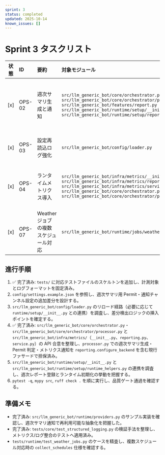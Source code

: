 ```yaml
---
sprint: 3
status: completed
updated: 2025-10-14
known_issues: []
---
```


# Sprint 3 タスクリスト

| 状態 | ID | 要約 | 対象モジュール | 完了条件 | 備考 | 確認テスト |
|:----:|:---|:-----|:---------------|:---------|:-----|:-------------|
| [x] | OPS-02 | 週次サマリ生成と通知 | `src/llm_generic_bot/core/orchestrator.py`<br>`src/llm_generic_bot/core/orchestrator/processor.py`<br>`src/llm_generic_bot/features/report.py`<br>`src/llm_generic_bot/runtime/setup/__init__.py`<br>`src/llm_generic_bot/runtime/setup/reports.py` | オーケストレータから週次メトリクスを収集し、`processor.py` で Permit 判定・送信記録・メトリクス通知を担いつつ runtime/setup で週次ジョブ登録と Permit 設定を確定。検証: `tests/features/test_report.py::test_weekly_report_formats_real_snapshot`, `tests/integration/test_runtime_weekly_report.py::test_weekly_report_respects_weekday_schedule` | runtime/setup でジョブ登録/Permit 設定を実行しつつ、週次ジョブ用通知チャンネルを config サンプルへ反映。 | `tests/features/test_report.py`: 週次集計・通知整形の正常系/欠損フォールバック<br>`tests/integration/test_runtime_weekly_report.py`: runtime/setup の週次ジョブ登録経路 |
| [x] | OPS-03 | 設定再読込ログ強化 | `src/llm_generic_bot/config/loader.py` | `Settings.reload` で設定差分を検出し、差分がある場合にのみ `settings_reload` イベントを構造化ログとして出力する。ログには `previous`・`current`・`diff`（`old`/`new`）を含め、差分が無ければ既存フォーマットを崩さずログを抑制する。 | 設定スナップショットを保持して差分比較する仕組みを明文化。 | `tests/integration/test_runtime_reload.py`: 差分あり/なしのログ出力検証 |
| [x] | OPS-04 | ランタイムメトリクス導入 | `src/llm_generic_bot/infra/metrics/__init__.py`<br>`src/llm_generic_bot/infra/metrics/reporting.py`<br>`src/llm_generic_bot/infra/metrics/service.py`<br>`src/llm_generic_bot/core/orchestrator.py`<br>`src/llm_generic_bot/core/orchestrator/processor.py` | `_GlobalMetricsAggregator` を介して送信成功/失敗・Permit 否認・送信レイテンシを記録し、`processor.py` が Permit 判定と送信結果記録をトリガーにメトリクス通知を実行する。バックエンド設定時のみ履歴を保持して週次スナップショットを生成し、`weekly_snapshot` は成功率・レイテンシ分布・Permit 否認のタグを返す。 | オーケストレータがメトリクスファサードを介してバックエンドと同期する現実装に合わせて整理。 | `tests/infra/test_metrics_reporting.py`: ラベル整合と週次スナップショット境界の検証 |
| [x] | OPS-07 | Weather ジョブの複数スケジュール対応 | `src/llm_generic_bot/runtime/jobs/weather.py` | `ScheduledJob` 1 件に複数 `schedules` を集約する。 | `collect_schedules` がリスト/タプル指定を 1 ジョブの `schedules` へ統合する仕様を確定。 | `tests/runtime/test_weather_jobs.py`: 複数時刻を束ねた単一ジョブ生成を検証。 |

## 進行手順
1. ✅ 完了済み: `tests/` に対応テストファイルのスケルトンを追加し、計測対象とログフォーマットを固定済み。
2. `config/settings.example.json` を参照し、週次サマリ用 Permit・通知チャンネル設定の追加差分を設計する。
3. `src/llm_generic_bot/config/loader.py` のリロード経路（必要に応じて `runtime/setup/__init__.py` との連携）を調査し、差分検出ロジックの挿入ポイントを確定する。
4. ✅ 完了済み: `src/llm_generic_bot/core/orchestrator.py`・`src/llm_generic_bot/core/orchestrator/processor.py` と `src/llm_generic_bot/infra/metrics/`（`__init__.py`、`reporting.py`、`service.py`）の API 合意を整理し、`processor.py` での週次サマリ生成・Permit 判定・メトリクス通知を `reporting.configure_backend` を含む現行ファサードで担保済み。
5. `src/llm_generic_bot/runtime/setup/__init__.py` と `src/llm_generic_bot/runtime/setup/runtime_helpers.py` の連携を調査し、週次レポート登録とランタイム初期化の挙動を把握する。
6. `pytest -q`, `mypy src`, `ruff check .` を順に実行し、品質ゲート通過を確認する。

## 準備メモ
- 完了済み: `src/llm_generic_bot/runtime/providers.py` のサンプル実装を確認し、週次サマリ通知で再利用可能な抽象化を把握した。
- 完了済み: `tests/core/test_structured_logging.py` の検証手法を整理し、メトリクス/ログ整合のテストへ適用済み。
- `tests/runtime/test_weather_jobs.py` のケースを精査し、複数スケジュール対応時の `collect_schedules` 仕様を確認する。
